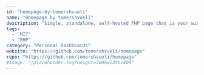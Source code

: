 ```yaml
---
id: "homepage-by-tomershvueli"
name: "Homepage by tomershvueli"
description: "Simple, standalone, self-hosted PHP page that is your window to your server and the web."
tags:
  - "MIT"
  - "PHP"
category: "Personal Dashboards"
website: "https://github.com/tomershvueli/homepage"
repo: "https://github.com/tomershvueli/homepage"
#image: "/placeholder.svg?height=300&width=400"
---
```


